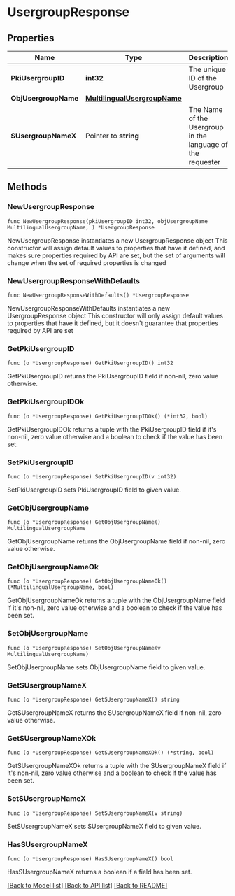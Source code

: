 # UsergroupResponse

## Properties

Name | Type | Description | Notes
------------ | ------------- | ------------- | -------------
**PkiUsergroupID** | **int32** | The unique ID of the Usergroup | 
**ObjUsergroupName** | [**MultilingualUsergroupName**](MultilingualUsergroupName.md) |  | 
**SUsergroupNameX** | Pointer to **string** | The Name of the Usergroup in the language of the requester | [optional] 

## Methods

### NewUsergroupResponse

`func NewUsergroupResponse(pkiUsergroupID int32, objUsergroupName MultilingualUsergroupName, ) *UsergroupResponse`

NewUsergroupResponse instantiates a new UsergroupResponse object
This constructor will assign default values to properties that have it defined,
and makes sure properties required by API are set, but the set of arguments
will change when the set of required properties is changed

### NewUsergroupResponseWithDefaults

`func NewUsergroupResponseWithDefaults() *UsergroupResponse`

NewUsergroupResponseWithDefaults instantiates a new UsergroupResponse object
This constructor will only assign default values to properties that have it defined,
but it doesn't guarantee that properties required by API are set

### GetPkiUsergroupID

`func (o *UsergroupResponse) GetPkiUsergroupID() int32`

GetPkiUsergroupID returns the PkiUsergroupID field if non-nil, zero value otherwise.

### GetPkiUsergroupIDOk

`func (o *UsergroupResponse) GetPkiUsergroupIDOk() (*int32, bool)`

GetPkiUsergroupIDOk returns a tuple with the PkiUsergroupID field if it's non-nil, zero value otherwise
and a boolean to check if the value has been set.

### SetPkiUsergroupID

`func (o *UsergroupResponse) SetPkiUsergroupID(v int32)`

SetPkiUsergroupID sets PkiUsergroupID field to given value.


### GetObjUsergroupName

`func (o *UsergroupResponse) GetObjUsergroupName() MultilingualUsergroupName`

GetObjUsergroupName returns the ObjUsergroupName field if non-nil, zero value otherwise.

### GetObjUsergroupNameOk

`func (o *UsergroupResponse) GetObjUsergroupNameOk() (*MultilingualUsergroupName, bool)`

GetObjUsergroupNameOk returns a tuple with the ObjUsergroupName field if it's non-nil, zero value otherwise
and a boolean to check if the value has been set.

### SetObjUsergroupName

`func (o *UsergroupResponse) SetObjUsergroupName(v MultilingualUsergroupName)`

SetObjUsergroupName sets ObjUsergroupName field to given value.


### GetSUsergroupNameX

`func (o *UsergroupResponse) GetSUsergroupNameX() string`

GetSUsergroupNameX returns the SUsergroupNameX field if non-nil, zero value otherwise.

### GetSUsergroupNameXOk

`func (o *UsergroupResponse) GetSUsergroupNameXOk() (*string, bool)`

GetSUsergroupNameXOk returns a tuple with the SUsergroupNameX field if it's non-nil, zero value otherwise
and a boolean to check if the value has been set.

### SetSUsergroupNameX

`func (o *UsergroupResponse) SetSUsergroupNameX(v string)`

SetSUsergroupNameX sets SUsergroupNameX field to given value.

### HasSUsergroupNameX

`func (o *UsergroupResponse) HasSUsergroupNameX() bool`

HasSUsergroupNameX returns a boolean if a field has been set.


[[Back to Model list]](../README.md#documentation-for-models) [[Back to API list]](../README.md#documentation-for-api-endpoints) [[Back to README]](../README.md)


